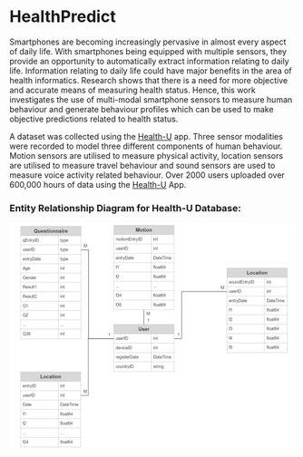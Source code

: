 # HealthPredict

Smartphones are becoming increasingly pervasive in almost every aspect of daily life. With smartphones being equipped with multiple sensors, they provide an opportunity to automatically extract information relating to daily life. Information relating to daily life could have major benefits in the area of health informatics. Research shows that there is a need for more objective and accurate means of measuring health status. Hence, this work investigates the use of multi-modal smartphone sensors to measure human behaviour and generate behaviour profiles which can be used to make objective predictions related to health status. 


A dataset was collected using the <a href="https://github.com/dnlkelly1/Health-U">Health-U</a> app. Three sensor modalities were recorded to model three different components of human behaviour. Motion sensors are utilised to measure physical activity, location sensors are utilised to measure travel behaviour and sound sensors are used to measure voice activity related behaviour. Over 2000 users uploaded over 600,000 hours of data using the <a href="https://github.com/dnlkelly1/Health-U">Health-U</a> App.


### Entity Relationship Diagram for Health-U Database:
<p align="center">
  <img src = "images/erd.png" width=650>
</p>
